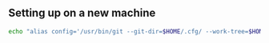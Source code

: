 ## Setting up on a new machine

```bash
echo "alias config='/usr/bin/git --git-dir=$HOME/.cfg/ --work-tree=$HOME'" >> $HOME/.bashrc
```
